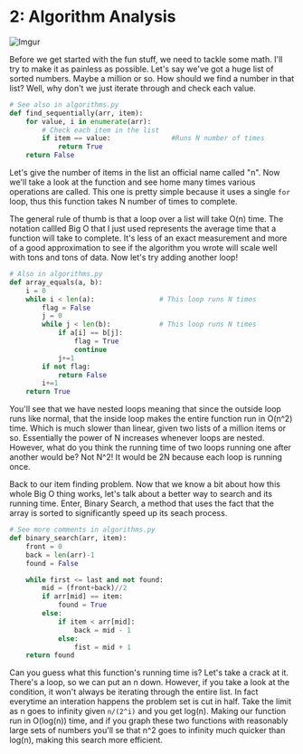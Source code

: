 # 2: Algorithm Analysis

![Imgur](http://i.imgur.com/pL6nSPE.png)

Before we get started with the fun stuff, we need to tackle some math. I'll try
to make it as painless as possible. Let's say we've got a huge list of sorted numbers.
Maybe a million or so. How should we find a number in that list? Well, why don't
we just iterate through and check each value.

```python
# See also in algorithms.py
def find_sequentially(arr, item):
    for value, i in enumerate(arr):
        # Check each item in the list
        if item == value:               #Runs N number of times
            return True
    return False
```

Let's give the number of items in the list an official name called "n". Now we'll
take a look at the function and see home many times various operations are called.
This one is pretty simple because it uses a single ``for`` loop, thus this function
takes N number of times to complete.

The general rule of thumb is that a loop over a list will take O(n) time. The notation callled Big O that I
just used represents the average time that a function will take to complete. It's less
of an exact measurement and more of a good approximation to see if the algorithm you
wrote will scale well with tons and tons of data. Now let's try adding another loop!

```python
# Also in algorithms.py
def array_equals(a, b):
    i = 0
    while i < len(a):                # This loop runs N times
        flag = False
        j = 0
        while j < len(b):            # This loop runs N times
            if a[i] == b[j]:
                flag = True
                continue
            j+=1
        if not flag:
            return False
        i+=1
    return True
```

You'll see that we have nested loops meaning that since the outside loop
runs like normal, that the inside loop makes the entire function run in O(n^2)
time. Which is much slower than linear, given two lists of a million items or so.
Essentially the power of N increases whenever loops are nested. However, what do
you think the running time of two loops running one after another would be? Not
N^2! It would be 2N because each loop is running once.

Back to our item finding problem. Now that we know a bit about how this whole
Big O thing works, let's talk about a better way to search and its running time.
Enter, Binary Search, a method that uses the fact that the array is sorted to
significantly speed up its seach process.

```python
# See more comments in algorithms.py
def binary_search(arr, item):
    front = 0
    back = len(arr)-1
    found = False

    while first <= last and not found:
        mid = (front+back)//2
        if arr[mid] == item:
            found = True
        else:
            if item < arr[mid]:
                back = mid - 1
            else:
                fist = mid + 1
    return found
```

Can you guess what this function's running time is? Let's take a crack at it.
There's a loop, so we can put an n down. However, if you take a look at the condition,
it won't always be iterating through the entire list. In fact everytime an interation
happens the problem set is cut in half. Take the limit as n goes to infinity given ``n/(2^i)``
and you get log(n). Making our function run in O(log(n)) time, and if you graph these
two functions with reasonably large sets of numbers you'll se that n^2 goes to infinity
much quicker than log(n), making this search more efficient.
